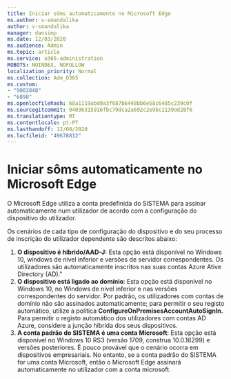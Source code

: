 ```yaml
---
title: Iniciar sôms automaticamente no Microsoft Edge
ms.author: v-smandalika
author: v-smandalika
manager: dansimp
ms.date: 12/03/2020
ms.audience: Admin
ms.topic: article
ms.service: o365-administration
ROBOTS: NOINDEX, NOFOLLOW
localization_priority: Normal
ms.collection: Adm_O365
ms.custom:
- "9003848"
- "6898"
ms.openlocfilehash: 68a1119abd0a3f687b6448bb6e58c6485c239c0f
ms.sourcegitcommit: 94036315916fbc79dca2a692c2e9bc1139dd28f6
ms.translationtype: MT
ms.contentlocale: pt-PT
ms.lasthandoff: 12/08/2020
ms.locfileid: "49678812"
---
```

# <a name="sign-in-to-microsoft-edge-automatically"></a>Iniciar sôms automaticamente no Microsoft Edge

O Microsoft Edge utiliza a conta predefinida do SISTEMA para assinar automaticamente num utilizador de acordo com a configuração do dispositivo do utilizador. 

Os cenários de cada tipo de configuração do dispositivo e do seu processo de inscrição do utilizador dependente são descritos abaixo:

1. **O dispositivo é híbrido/AAD-J:** Esta opção está disponível no Windows 10, windows de nível inferior e versões de servidor correspondentes. Os utilizadores são automaticamente inscritos nas suas contas Azure Ative Directory (AD)."
2. **O dispositivo está ligado ao domínio**: Esta opção está disponível no Windows 10, no Windows de nível inferior e nas versões correspondentes do servidor. Por padrão, os utilizadores com contas de domínio não são assinados automaticamente; para permitir o seu registo automático, utilize a política **ConfigureOnPremisesAccountAutoSignIn.** Para permitir o registo automático dos utilizadores com contas AD Azure, considere a junção híbrida dos seus dispositivos.
3. **A conta padrão do SISTEMA é uma conta Microsoft**: Esta opção está disponível no Windows 10 RS3 (versão 1709, construa 10.0.16299) e versões posteriores. É pouco provável que o cenário ocorra em dispositivos empresariais. No entanto, se a conta padrão do SISTEMA for uma conta Microsoft, então o Microsoft Edge assinará automaticamente no utilizador com a conta microsoft.
 
 

